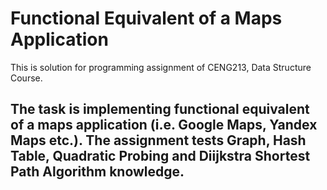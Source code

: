 # Functional Equivalent of a Maps Application
This is solution for programming assignment of CENG213, Data Structure Course.

The task is implementing functional equivalent of a maps application (i.e. Google Maps, Yandex Maps etc.).
The assignment tests Graph, Hash Table, Quadratic Probing and Diijkstra Shortest Path Algorithm knowledge.
-----

